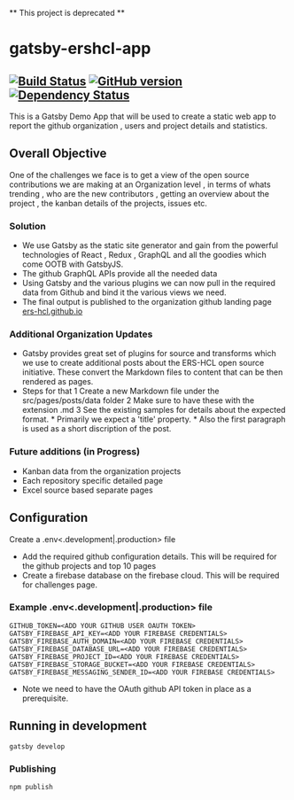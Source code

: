 ** This project is deprecated **

# gatsby-ershcl-app

[![Build Status](https://travis-ci.org/ERS-HCL/gatsby-ershcl-app.svg?branch=master)](https://travis-ci.org/ERS-HCL/gatsby-ershcl-app)
[![GitHub version](https://badge.fury.io/gh/ERS-HCL%2Fgatsby-demo-app.svg)](https://badge.fury.io/gh/ERS-HCL%2Fgatsby-demo-app)
[![Dependency Status](https://david-dm.org/ERS-HCL/gatsby-ershcl-app.svg)](https://david-dm.org/ERS-HCL/gatsby-ershcl-app)
---

This is a Gatsby Demo App that will be used to create a static web app to report the github organization , users and project details and statistics.

## Overall Objective

One of the challenges we face is to get a view of the open source contributions we are making at an Organization level , in terms of whats trending , who are the new contributors , getting an overview about the project , the kanban details of the projects, issues etc.

### Solution

* We use Gatsby as the static site generator and gain from the powerful technologies of React , Redux , GraphQL and all the goodies which come OOTB with GatsbyJS.
* The github GraphQL APIs provide all the needed data
* Using Gatsby and the various plugins we can now pull in the required data from Github and bind it the various views we need. 
* The final output is published to the organization github landing page [ers-hcl.github.io](https://ers-hcl.github.io/)

### Additional Organization Updates

* Gatsby provides great set of plugins for source and transforms which we use to create additional posts about the ERS-HCL open source initiative. These convert the Markdown files to content that can be then rendered as pages.
* Steps for that
    1 Create a new Markdown file under the src/pages/posts/data folder
    2 Make sure to have these with the extension .md
    3 See the existing samples for details about the expected format. 
        * Primarily we expect a 'title' property.
        * Also the first paragraph is used as a short discription of the post.

### Future additions (in Progress)

* Kanban data from the organization projects
* Each repository specific detailed page
* Excel source based separate pages

## Configuration

Create a .env<.development|.production> file

* Add the required github configuration details. This will be required for the github projects and top 10 pages
* Create a firebase database on the firebase cloud. This will be required for challenges page.

### Example .env<.development|.production> file

```property
GITHUB_TOKEN=<ADD YOUR GITHUB USER OAUTH TOKEN>
GATSBY_FIREBASE_API_KEY=<ADD YOUR FIREBASE CREDENTIALS>
GATSBY_FIREBASE_AUTH_DOMAIN=<ADD YOUR FIREBASE CREDENTIALS>
GATSBY_FIREBASE_DATABASE_URL=<ADD YOUR FIREBASE CREDENTIALS>
GATSBY_FIREBASE_PROJECT_ID=<ADD YOUR FIREBASE CREDENTIALS>
GATSBY_FIREBASE_STORAGE_BUCKET=<ADD YOUR FIREBASE CREDENTIALS>
GATSBY_FIREBASE_MESSAGING_SENDER_ID=<ADD YOUR FIREBASE CREDENTIALS>
```

* Note we need to have the OAuth github API token in place as a prerequisite.

## Running in development

`gatsby develop`

### Publishing

`npm publish`
